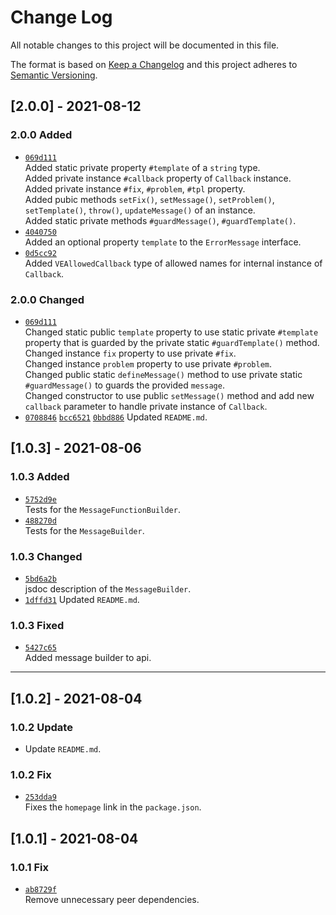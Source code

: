 
# Change Log

All notable changes to this project will be documented in this file.

The format is based on [Keep a Changelog](http://keepachangelog.com/)
and this project adheres to [Semantic Versioning](http://semver.org/).

## [2.0.0] - 2021-08-12

### 2.0.0 Added

- [`069d111`][069d111]  
  Added static private property `#template` of a `string` type.  
  Added private instance `#callback` property of `Callback` instance.  
  Added private instance `#fix`,  `#problem`, `#tpl` property.  
  Added pubic methods `setFix()`, `setMessage()`, `setProblem()`,  `setTemplate()`, `throw()`, `updateMessage()` of an instance.  
  Added static private methods `#guardMessage()`, `#guardTemplate()`.  
- [`4040750`][4040750]  
  Added an optional property `template` to the `ErrorMessage` interface.
- [`0d5cc92`][0d5cc92]  
  Added `VEAllowedCallback` type of allowed names for internal instance of `Callback`.

[069d111]: https://github.com/angular-package/error/commit/069d111220b63c2d2cdbffa499f3588121f14e16
[4040750]: https://github.com/angular-package/error/commit/40407503893484874e588b8b5b42c6e40a5fc3ab
[0d5cc92]: https://github.com/angular-package/error/commit/0d5cc920b7e5c750f77099580ec2f53070d3cac7

### 2.0.0 Changed

- [`069d111`][069d111]  
  Changed static public `template` property to use static private `#template` property that is guarded by the private static `#guardTemplate()` method.  
  Changed instance `fix` property to use private `#fix`.  
  Changed instance `problem` property to use private `#problem`.  
  Changed public static `defineMessage()` method to use private static `#guardMessage()` to guards the provided `message`.  
  Changed constructor to use public `setMessage()` method and add new `callback` parameter to handle private instance of `Callback`.  
- [`0708846`][0708846] [`bcc6521`][bcc6521] [`0bbd886`][0bbd886]
  Updated `README.md`.

[0bbd886]: https://github.com/angular-package/error/commit/0bbd88630e0a695ab4865903c83bda7b2e56dfef
[bcc6521]: https://github.com/angular-package/error/commit/bcc652139613a7f8ef721cd12bc076fde3edadb8
[0708846]: https://github.com/angular-package/error/commit/0708846f6bc3de0fa080e5f58fa4a36adfcb7dcd

## [1.0.3] - 2021-08-06

### 1.0.3 Added

- [`5752d9e`][5752d9e]  
  Tests for the `MessageFunctionBuilder`.
- [`488270d`][488270d]  
  Tests for the `MessageBuilder`.

[5752d9e]: https://github.com/angular-package/error/commit/5752d9e7b3631dcca0d6945e25a92d1fdfb9eee3
[488270d]: https://github.com/angular-package/error/commit/488270d4c88f8575c8289022559e4f8ce1de828b

### 1.0.3 Changed

- [`5bd6a2b`][5bd6a2b]  
  jsdoc description of the `MessageBuilder`.
- [`1dffd31`][1dffd31]
  Updated `README.md`.

[5bd6a2b]: https://github.com/angular-package/error/commit/5bd6a2bf8dc98db6666f8d84bb28771357f17105
[1dffd31]: https://github.com/angular-package/error/commit/1dffd31ab4db736a4f583ac4d3c1994c92da92ea

### 1.0.3 Fixed

- [`5427c65`][5427c65]  
  Added message builder to api.

[5427c65]: https://github.com/angular-package/error/commit/5427c6585ddebe01bc6e3733425e07b924ec0ca6

----

## [1.0.2] - 2021-08-04

### 1.0.2 Update

- Update `README.md`.

### 1.0.2 Fix

- [`253dda9`][253dda9]  
  Fixes the `homepage` link in the `package.json`.

[253dda9]: https://github.com/angular-package/error/commit/253dda9b0cd14d7766f7ac3da33e4aaf35af1193

## [1.0.1] - 2021-08-04

### 1.0.1 Fix

- [`ab8729f`][ab8729f]  
  Remove unnecessary peer dependencies.

[ab8729f]: https://github.com/angular-package/error/commit/ab8729f3627d63729326ddfd354296c2ae800c33
